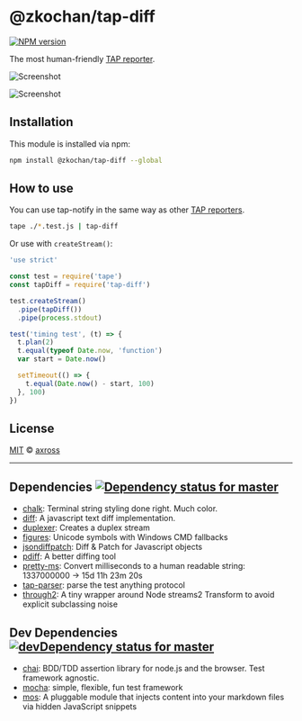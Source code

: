 <!--@'# ' + package.name-->
# @zkochan/tap-diff
<!--/@-->

<!--@shields.flatSquare('npm')-->
[![NPM version](https://img.shields.io/npm/v/@zkochan/tap-diff.svg?style=flat-square)](https://www.npmjs.com/package/@zkochan/tap-diff)
<!--/@-->

The most human-friendly [TAP reporter](https://github.com/substack/tape#pretty-reporters).

![Screenshot](screenshot1.png)

![Screenshot](screenshot2.png)

<!--@installation()-->
## Installation

This module is installed via npm:

```sh
npm install @zkochan/tap-diff --global
```
<!--/@-->

## How to use

You can use tap-notify in the same way as other [TAP reporters](https://github.com/substack/tape#pretty-reporters).

```sh
tape ./*.test.js | tap-diff
```

Or use with `createStream()`:

```javascript
'use strict'

const test = require('tape')
const tapDiff = require('tap-diff')

test.createStream()
  .pipe(tapDiff())
  .pipe(process.stdout)

test('timing test', (t) => {
  t.plan(2)
  t.equal(typeof Date.now, 'function')
  var start = Date.now()

  setTimeout(() => {
    t.equal(Date.now() - start, 100)
  }, 100)
})
```

<!--@license()-->
## License

[MIT](./LICENSE) © [axross](http://axross.me/)
<!--/@-->

* * *

<!--@dependencies({ shield: 'flat-square' })-->
## <a name="dependencies">Dependencies</a> [![Dependency status for master](https://img.shields.io/david/zkochan/tap-diff/master.svg?style=flat-square)](https://david-dm.org/zkochan/tap-diff/master)

- [chalk](https://github.com/chalk/chalk): Terminal string styling done right. Much color.
- [diff](https://github.com/kpdecker/jsdiff): A javascript text diff implementation.
- [duplexer](https://github.com/Raynos/duplexer): Creates a duplex stream
- [figures](https://github.com/sindresorhus/figures): Unicode symbols with Windows CMD fallbacks
- [jsondiffpatch](https://github.com/benjamine/jsondiffpatch): Diff & Patch for Javascript objects
- [pdiff](https://github.com/HiroakiMikami/pdiff): A better diffing tool
- [pretty-ms](https://github.com/sindresorhus/pretty-ms): Convert milliseconds to a human readable string: 1337000000 → 15d 11h 23m 20s
- [tap-parser](https://github.com/substack/tap-parser): parse the test anything protocol
- [through2](https://github.com/rvagg/through2): A tiny wrapper around Node streams2 Transform to avoid explicit subclassing noise

<!--/@-->

<!--@devDependencies({ shield: 'flat-square' })-->
## <a name="dev-dependencies">Dev Dependencies</a> [![devDependency status for master](https://img.shields.io/david/dev/zkochan/tap-diff/master.svg?style=flat-square)](https://david-dm.org/zkochan/tap-diff/master#info=devDependencies)

- [chai](https://github.com/chaijs/chai): BDD/TDD assertion library for node.js and the browser. Test framework agnostic.
- [mocha](https://github.com/mochajs/mocha): simple, flexible, fun test framework
- [mos](https://github.com/zkochan/mos): A pluggable module that injects content into your markdown files via hidden JavaScript snippets

<!--/@-->
